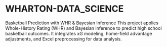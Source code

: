 # WHARTON-DATA_SCIENCE
 Basketball Prediction with WHR &amp; Bayesian Inference This project applies Whole-History Rating (WHR) and Bayesian inference to predict high school basketball outcomes. It integrates xG modeling, home-field advantage adjustments, and Excel preprocessing for data analysis.
